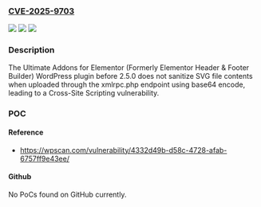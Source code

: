 ### [CVE-2025-9703](https://cve.mitre.org/cgi-bin/cvename.cgi?name=CVE-2025-9703)
![](https://img.shields.io/static/v1?label=Product&message=Ultimate%20Addons%20for%20Elementor%20(Formerly%20Elementor%20Header%20%26%20Footer%20Builder)&color=blue)
![](https://img.shields.io/static/v1?label=Version&message=0%20&color=brightgreen)
![](https://img.shields.io/static/v1?label=Vulnerability&message=CWE-79%20Cross-Site%20Scripting%20(XSS)&color=brightgreen)

### Description

The Ultimate Addons for Elementor (Formerly Elementor Header & Footer Builder) WordPress plugin before 2.5.0 does not sanitize SVG file contents when uploaded through the xmlrpc.php endpoint using base64 encode, leading to a Cross-Site Scripting vulnerability.

### POC

#### Reference
- https://wpscan.com/vulnerability/4332d49b-d58c-4728-afab-6757ff9e43ee/

#### Github
No PoCs found on GitHub currently.


